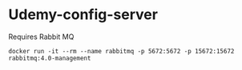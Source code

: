 # Udemy-config-server

Requires Rabbit MQ 

```shell
docker run -it --rm --name rabbitmq -p 5672:5672 -p 15672:15672 rabbitmq:4.0-management
```